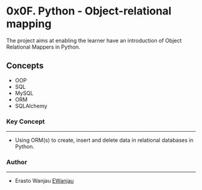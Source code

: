 # 0x0F. Python - Object-relational mapping
The project aims at enabling the learner have an introduction of Object Relational Mappers in Python.

## Concepts
- OOP
- SQL
- MySQL
- ORM
- SQLAlchemy

### Key Concept
---
- Using ORM(s) to create, insert and delete data in relational databases in Python.

### Author
---
- Erasto Wanjau [EWanjau](wamwanjau@gmail.com)
